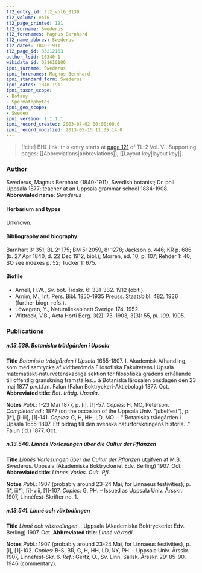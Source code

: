 ```yaml
---
tl2_entry_id: tl2_vol6_0139
tl2_volume: vol6
tl2_page_printed: 121
tl2_surname: Swederus
tl2_forenames: Magnus Bernhard
tl2_name_abbrev: Swederus
tl2_dates: 1840-1911
tl2_page_id: 33212163
author_lsid: 10340-1
wikidata_id: Q21610100
ipni_surname: Swederus
ipni_forenames: Magnus Bernhard
ipni_standard_form: Swederus
ipni_dates: 1840-1911
ipni_taxon_scope: 
- Botany
- Spermatophytes
ipni_geo_scope: 
- Sweden
ipni_version: 1.1.1.1
ipni_record_created: 2003-07-02 00:00:00.0
ipni_record_modified: 2013-05-15 11:35:14.0
---
```



> [!cite] BHL link: this entry starts at [page 121](https://www.biodiversitylibrary.org/page/33212163) of TL-2 Vol. VI.
> Supporting pages: [[Abbreviations|abbreviations]], [[Layout key|layout key]].

### Author

Swederus, Magnus Bernhard (1840-1911), Swedish botanist; Dr. phil. Uppsala 1877; teacher at an Uppsala grammar school 1884-1908. 
**Abbreviated name**: *Swederus*

#### Herbarium and types

Unknown.

#### Bibliography and biography

Barnhart 3: 351; BL 2: 175; BM 5: 2059, 8: 1278; Jackson p. 446; KR p. 686 (b. 27 Apr 1840, d. 22 Dec 1912, bibl.); Morren, ed. 10, p. 107; Rehder 1: 40; SO see indexes p. 52; Tucker 1: 675.

#### Biofile

- Arnell, H.W., Sv. bot. Tidskr. 6: 331-332. 1912 (obit.).
- Arnim, M., Int. Pers. Bibl. 1850-1935 Preuss. Staatsbibl. 482. 1936 (further biogr. refs.).
- Löwegren, Y., Naturaliekabinett Sverige 174. 1952.
- Wittrock, V.B., Acta Horti Berg. 3(2): 73. 1903, 3(3): 55, *pl. 109*. 1905.

### Publications

##### n.13.539. Botaniska trädgården i Upsala

**Title**
*Botaniska trädgården i Upsala* 1655-1807. I. Akademisk Afhandling, som med samtycke af vidtberömda Filosofiska Fakultetens i Upsala matematiskt-naturvetenskapliga sektion för filosofiska gradens erhållande till offentlig granskning framställes... å Botaniska lärosalen onsdagen den 23 maj 1877 p.v.t.f.m. Falun (Falun Boktryckeri-Aktiebolag) 1877. Oct.
**Abbreviated title**: *Bot. trädg. Upsala*.

**Notes**
*Publ*.: 1-23 Mai 1877, p. \[i\], \[1\]-57. *Copies*: H, MO, Peterson.
*Completed ed*.: 1877 (on the occasion of the Uppsala Univ. "jubelfest"), p. \[i\*\], \[i-iii\], \[1\]-141. *Copies*: G, H, HH, LD, MO. – "'Botaniska trädgården i Upsala 1655-1807. Ett bidrag till den svenska naturforskningens historia..." Falun (id.) 1877. Oct.

##### n.13.540. Linnés Vorlesungen über die Cultur der Pflanzen

**Title**
*Linnés Vorlesungen über die Cultur der Pflanzen* utgifven af M.B. Swederus. Uppsala (Akademiska Boktryckeriet Edv. Berling) 1907. Oct.
**Abbreviated title**: *Linnés Vorles. Cult. Pfl.*

**Notes**
*Publ*.: 1907 (probably around 23-24 Mai, for Linnaeus festivities), p. \[i\*, iii\*\], \[i\]-viii, \[1\]-107. *Copies*: G, PH. – Issued as Uppsala Univ. Årsskr. 1907, Linnéfest-Skrifter no. 1.

##### n.13.541. Linné och växtodlingen

**Title**
*Linné och växtodlingen*... Uppsala (Akademiska Boktryckeriet Edv. Berling) 1907. Oct.
**Abbreviated title**: *Linné växtodl.*

**Notes**
*Publ*.: 1907 (probably around 23-24 Mai, for Linnaeus festivities), p. \[i\], \[1\]-102. *Copies*: B-S, BR, G, H, HH, LD, NY, PH. – Uppsala Univ. Årsskr. 1907, Linnéfest-Skr. 6.
*Ref*.: Gertz, O., Sv. Linn. Sällsk. Årsskr. 29: 85-90. 1946 (commentary).

